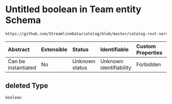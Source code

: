 # Untitled boolean in Team entity Schema

```txt
https://github.com/StreamlineData/catalog/blob/master/catalog-rest-service/src/main/resources/json/schema/entity/teams/team.json#/properties/deleted
```



| Abstract            | Extensible | Status         | Identifiable            | Custom Properties | Additional Properties | Access Restrictions | Defined In                                                         |
| :------------------ | :--------- | :------------- | :---------------------- | :---------------- | :-------------------- | :------------------ | :----------------------------------------------------------------- |
| Can be instantiated | No         | Unknown status | Unknown identifiability | Forbidden         | Allowed               | none                | [team.json*](https://github.com/StreamlineData/catalog/blob/master/catalog-rest-service/src/main/resources/json/schema/entity/teams/team.json "open original schema") |

## deleted Type

`boolean`
